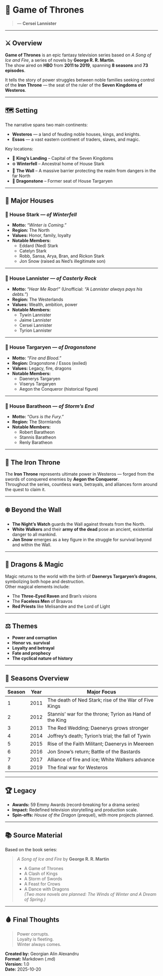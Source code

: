# 🐉 Game of Thrones

> — **Cersei Lannister**

---

## ⚔️ Overview

**Game of Thrones** is an epic fantasy television series based on *A Song of Ice and Fire*, a series of novels by **George R. R. Martin**.  
The show aired on **HBO** from **2011 to 2019**, spanning **8 seasons** and **73 episodes**.

It tells the story of power struggles between noble families seeking control of the **Iron Throne** — the seat of the ruler of the **Seven Kingdoms of Westeros**.

---

## 🗺️ Setting

The narrative spans two main continents:

- **Westeros** — a land of feuding noble houses, kings, and knights.  
- **Essos** — a vast eastern continent of traders, slaves, and magic.

Key locations:
- 🏰 **King’s Landing** – Capital of the Seven Kingdoms  
- ❄️ **Winterfell** – Ancestral home of House Stark  
- 🧱 **The Wall** – A massive barrier protecting the realm from dangers in the far North  
- 🐉 **Dragonstone** – Former seat of House Targaryen  

---

## 🏰 Major Houses

### 🐺 House Stark — *of Winterfell*
- **Motto:** *“Winter is Coming.”*  
- **Region:** The North  
- **Values:** Honor, family, loyalty  
- **Notable Members:**  
  - Eddard (Ned) Stark  
  - Catelyn Stark  
  - Robb, Sansa, Arya, Bran, and Rickon Stark  
  - Jon Snow (raised as Ned’s illegitimate son)

---

### 🦁 House Lannister — *of Casterly Rock*
- **Motto:** *“Hear Me Roar!”* (Unofficial: *“A Lannister always pays his debts.”*)  
- **Region:** The Westerlands  
- **Values:** Wealth, ambition, power  
- **Notable Members:**  
  - Tywin Lannister  
  - Jaime Lannister  
  - Cersei Lannister  
  - Tyrion Lannister  

---

### 🐉 House Targaryen — *of Dragonstone*
- **Motto:** *“Fire and Blood.”*  
- **Region:** Dragonstone / Essos (exiled)  
- **Values:** Legacy, fire, dragons  
- **Notable Members:**  
  - Daenerys Targaryen  
  - Viserys Targaryen  
  - Aegon the Conqueror (historical figure)

---

### 🦌 House Baratheon — *of Storm’s End*
- **Motto:** *“Ours is the Fury.”*  
- **Region:** The Stormlands  
- **Notable Members:**  
  - Robert Baratheon  
  - Stannis Baratheon  
  - Renly Baratheon  

---

## 👑 The Iron Throne

The **Iron Throne** represents ultimate power in Westeros — forged from the swords of conquered enemies by **Aegon the Conqueror**.  
Throughout the series, countless wars, betrayals, and alliances form around the quest to claim it.

---

## ❄️ Beyond the Wall

- **The Night’s Watch** guards the Wall against threats from the North.  
- **White Walkers** and their **army of the dead** pose an ancient, existential danger to all mankind.  
- **Jon Snow** emerges as a key figure in the struggle for survival beyond and within the Wall.

---

## 🐉 Dragons & Magic

Magic returns to the world with the birth of **Daenerys Targaryen’s dragons**, symbolizing both hope and destruction.  
Other magical elements include:
- The **Three-Eyed Raven** and Bran’s visions  
- The **Faceless Men** of Braavos  
- **Red Priests** like Melisandre and the Lord of Light  

---

## ⚖️ Themes

- **Power and corruption**  
- **Honor vs. survival**  
- **Loyalty and betrayal**  
- **Fate and prophecy**  
- **The cyclical nature of history**

---

## 📅 Seasons Overview

| Season | Year | Major Focus |
|--------|------|--------------|
| 1 | 2011 | The death of Ned Stark; rise of the War of Five Kings |
| 2 | 2012 | Stannis’ war for the throne; Tyrion as Hand of the King |
| 3 | 2013 | The Red Wedding; Daenerys grows stronger |
| 4 | 2014 | Joffrey’s death; Tyrion’s trial; the fall of Tywin |
| 5 | 2015 | Rise of the Faith Militant; Daenerys in Meereen |
| 6 | 2016 | Jon Snow’s return; Battle of the Bastards |
| 7 | 2017 | Alliance of fire and ice; White Walkers advance |
| 8 | 2019 | The final war for Westeros |

---

## 🏆 Legacy

- **Awards:** 59 Emmy Awards (record-breaking for a drama series)  
- **Impact:** Redefined television storytelling and production scale.  
- **Spin-offs:** *House of the Dragon* (prequel), with more projects planned.

---

## 📚 Source Material

Based on the book series:
> *A Song of Ice and Fire* by **George R. R. Martin**  
> - A Game of Thrones  
> - A Clash of Kings  
> - A Storm of Swords  
> - A Feast for Crows  
> - A Dance with Dragons  
> *(Two more novels are planned: The Winds of Winter and A Dream of Spring.)*

---

## 🩸 Final Thoughts

> Power corrupts.  
> Loyalty is fleeting.  
> Winter always comes.


**Created by:** Georgian Alin Alexandru  
**Format:** Markdown (.md)  
**Version:** 1.0  
**Date:** 2025-10-20
